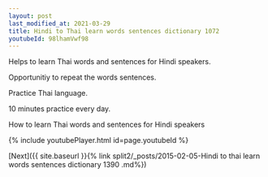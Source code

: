 ```yaml
---
layout: post
last_modified_at: 2021-03-29
title: Hindi to Thai learn words sentences dictionary 1072 
youtubeId: 98lhamVwf98
---
```

 
 
Helps to learn Thai words and sentences for Hindi speakers.

Opportunitiy to repeat the words sentences. 

Practice Thai language. 
 
10 minutes practice every day. 
 
How to learn Thai words and sentences for Hindi speakers 
 
{% include youtubePlayer.html id=page.youtubeId %}
 
 
[Next]({{ site.baseurl }}{% link  split2/_posts/2015-02-05-Hindi to thai learn words sentences dictionary 1390 .md%})
 
